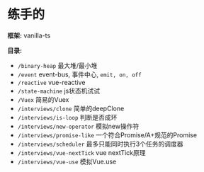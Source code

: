 # 练手的

**框架:** vanilla-ts

**目录:**
- `/binary-heap` 最大堆/最小堆
- `/event` event-bus, 事件中心, `emit, on, off`
- `/reactive` vue-reactive
- `/state-machine` js状态机试试
- `/Vuex` 简易的Vuex
- `/interviews/clone` 简单的deepClone
- `/interviews/is-loop` 判断是否成环
- `/interviews/new-operator` 模拟new操作符
- `/interviews/promise-like` 一个符合Promise/A+规范的Promise
- `/interviews/scheduler` 最多只能同时执行3个任务的调度器
- `/interviews/vue-nextTick` vue nextTick原理
- `/interviews/vue-use` 模拟Vue.use